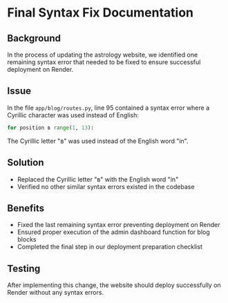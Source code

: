 # Final Syntax Fix Documentation

## Background
In the process of updating the astrology website, we identified one remaining syntax error that needed to be fixed to ensure successful deployment on Render.

## Issue
In the file `app/blog/routes.py`, line 95 contained a syntax error where a Cyrillic character was used instead of English:

```python
for position в range(1, 13):
```

The Cyrillic letter "в" was used instead of the English word "in".

## Solution
- Replaced the Cyrillic letter "в" with the English word "in"
- Verified no other similar syntax errors existed in the codebase

## Benefits
- Fixed the last remaining syntax error preventing deployment on Render
- Ensured proper execution of the admin dashboard function for blog blocks
- Completed the final step in our deployment preparation checklist

## Testing
After implementing this change, the website should deploy successfully on Render without any syntax errors.
